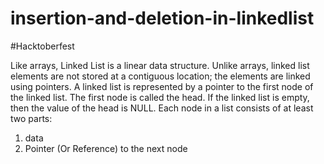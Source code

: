 # insertion-and-deletion-in-linkedlist
#Hacktoberfest 

Like arrays, Linked List is a linear data structure. Unlike arrays, linked list elements are not stored at a contiguous location; the elements are linked using pointers.
A linked list is represented by a pointer to the first node of the linked list. The first node is called the head. If the linked list is empty, then the value of the head is NULL.
Each node in a list consists of at least two parts:
1) data
2) Pointer (Or Reference) to the next node
